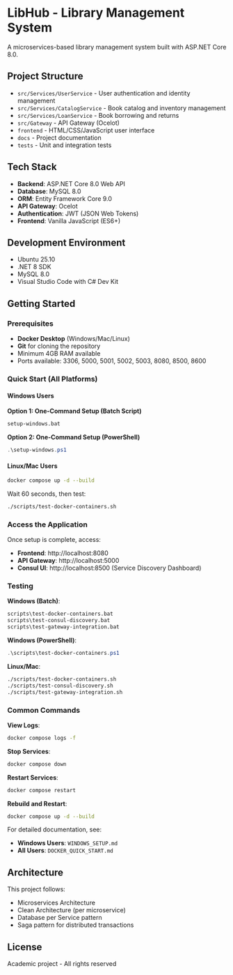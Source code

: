# LibHub - Library Management System

A microservices-based library management system built with ASP.NET Core 8.0.

## Project Structure

- `src/Services/UserService` - User authentication and identity management
- `src/Services/CatalogService` - Book catalog and inventory management
- `src/Services/LoanService` - Book borrowing and returns
- `src/Gateway` - API Gateway (Ocelot)
- `frontend` - HTML/CSS/JavaScript user interface
- `docs` - Project documentation
- `tests` - Unit and integration tests

## Tech Stack

- **Backend**: ASP.NET Core 8.0 Web API
- **Database**: MySQL 8.0
- **ORM**: Entity Framework Core 9.0
- **API Gateway**: Ocelot
- **Authentication**: JWT (JSON Web Tokens)
- **Frontend**: Vanilla JavaScript (ES6+)

## Development Environment

- Ubuntu 25.10
- .NET 8 SDK
- MySQL 8.0
- Visual Studio Code with C# Dev Kit

## Getting Started

### Prerequisites

- **Docker Desktop** (Windows/Mac/Linux)
- **Git** for cloning the repository
- Minimum 4GB RAM available
- Ports available: 3306, 5000, 5001, 5002, 5003, 8080, 8500, 8600

### Quick Start (All Platforms)

#### Windows Users

**Option 1: One-Command Setup (Batch Script)**
```cmd
setup-windows.bat
```

**Option 2: One-Command Setup (PowerShell)**
```powershell
.\setup-windows.ps1
```

#### Linux/Mac Users

```bash
docker compose up -d --build
```

Wait 60 seconds, then test:
```bash
./scripts/test-docker-containers.sh
```

### Access the Application

Once setup is complete, access:

- **Frontend**: http://localhost:8080
- **API Gateway**: http://localhost:5000
- **Consul UI**: http://localhost:8500 (Service Discovery Dashboard)

### Testing

**Windows (Batch)**:
```cmd
scripts\test-docker-containers.bat
scripts\test-consul-discovery.bat
scripts\test-gateway-integration.bat
```

**Windows (PowerShell)**:
```powershell
.\scripts\test-docker-containers.ps1
```

**Linux/Mac**:
```bash
./scripts/test-docker-containers.sh
./scripts/test-consul-discovery.sh
./scripts/test-gateway-integration.sh
```

### Common Commands

**View Logs**:
```bash
docker compose logs -f
```

**Stop Services**:
```bash
docker compose down
```

**Restart Services**:
```bash
docker compose restart
```

**Rebuild and Restart**:
```bash
docker compose up -d --build
```

For detailed documentation, see:
- **Windows Users**: `WINDOWS_SETUP.md`
- **All Users**: `DOCKER_QUICK_START.md`

## Architecture

This project follows:
- Microservices Architecture
- Clean Architecture (per microservice)
- Database per Service pattern
- Saga pattern for distributed transactions

## License

Academic project - All rights reserved

